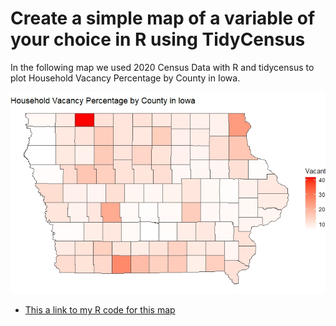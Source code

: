 # Create a simple map of a variable of your choice in R using TidyCensus 
In the following map we used 2020 Census Data with R and tidycensus to plot Household Vacancy Percentage by County in Iowa.

![This is a map I made](Exercise6a.jpeg)

* [This a link to my R code for this map](Exercise6a/Exercise6a.R)

